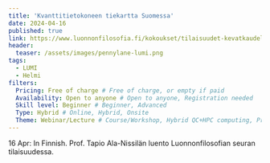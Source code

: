 ```yaml
---
title: 'Kvanttitietokoneen tiekartta Suomessa'
date: 2024-04-16
published: true
link: https://www.luonnonfilosofia.fi/kokoukset/tilaisuudet-kevatkaudella-2024/
header:
  teaser: /assets/images/pennylane-lumi.png
tags:
  - LUMI
  - Helmi
filters:
  Pricing: Free of charge # Free of charge, or empty if paid
  Availability: Open to anyone # Open to anyone, Registration needed
  Skill level: Beginner # Beginner, Advanced
  Type: Hybrid # Online, Hybrid, Onsite
  Theme: Webinar/Lecture # Course/Workshop, Hybrid QC+HPC computing, Programming, Webinar/Lecture
---
```

16 Apr: In Finnish. Prof. Tapio Ala-Nissilän luento Luonnonfilosofian seuran tilaisuudessa.
